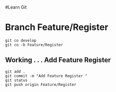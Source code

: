 #Learn Git

# Branch Feature/Register


```
git co develop
git co -b Feature/Register

```
## Working . . . Add Feature Register

```
git add .
git commit -m "Add Feature Register "
git status
git push origin Feature/Register

```